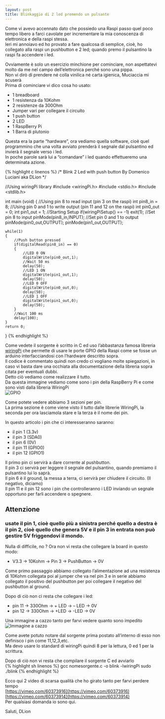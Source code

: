 ```yaml
---
layout: post
title: Blinkaggio di 2 led premendo un pulsante
---
```

Come vi avevo accennato dato che possiedo una Raspi passo quel poco tempo libero a farci cavolate per incrementare la mia conoscenza di elettronica e della raspi stessa.  
Ieri mi annoiavo ed ho provato a fare qualcosa di semplice, cioè, ho collegato alla raspi un pushbutton e 2 led; quando premo il pulsantino la raspi fa accendere i led.

Ovviamente è solo un esercizio minchione per cominciare, non aspettatevi molto da me nel campo dell’elettronica perché sono una pippa.  
Non vi dirò di prendere né colla vinilica né carta igienica, Muciaccia mi scuserà  
Prima di cominciare vi dico cosa ho usato:
* 1 breadboard
* 1 resistenza da 10Kohm
* 2 resistenze da 300Ohm
* Jumper vari per collegare il circuito
* 1 push button
* 2 LED
* 1 RaspBerry Pi
* 1 Barra di plutonio

Questa era la parte “hardware”, ora vediamo quella software, cioè quel programmino che una volta avviato prenderà il segnale dal pulsantino ed invierà il segnale verso i led.   
In poche parole sarà lui a “comandare” i led quando effettueremo una determinata azione.

{% highlight c linenos %}
/*
  Blink 2 Led with push button
  By Domenico Luciani aka DLion
*/
 
//Using wiringPi library
#include <wiringPi.h>
#include <stdio.h>
#include <stdlib.h>
 
int main (void)
{
    //Using pin 8 to read input (pin 3 on the raspi)
    int pin8_in = 8;
    //Using pin 0 and 1 to write output (pin 11 and 12 on the raspi)
    int pin0_out = 0;
    int pin1_out = 1;
     //Starting Setup
     if(wiringPiSetup() == -1)
        exit(1);
    //Set pin 8 to input
    pinMode(pin8_in,INPUT);
    //Set pin 0 and 1 to output
    pinMode(pin0_out,OUTPUT);
    pinMode(pin1_out,OUTPUT);
 
    while(1)
    {
        //Push button pressed
        if(digitalRead(pin8_in) == 0)
        {
            //LED 0 ON
            digitalWrite(pin0_out,1);
            //Wait 50 ms
            delay(50);
            //LED 1 ON
            digitalWrite(pin1_out,1);
            delay(50);
            //LED 0 OFF
            digitalWrite(pin0_out,0);
            delay(50);
            //LED 1 OFF
            digitalWrite(pin1_out,0);
            delay(50);
        }
        //Wait 100 ms
        delay(100);
    }
    return 0;
}
{% endhighlight %}

Come vedete il sorgente è scritto in C ed uso l’abbastanza famosa libreria [wiringPi](https://projects.drogon.net/raspberry-pi/wiringpi/) che permette di usare le porte GPIO della Raspi come se fosse un arduino interfacciandosi con l’hardware descritto sopra.   
Il codice è commentato quindi non credo ci vogliano molte spiegazioni, in caso vi basta dare una occhiata alla documentazione della libreria sopra citata per eventuali dubbi.   
Detto ciò vediamo come realizzare il tutto.     
Da questa immagine vediamo come sono i pin della RaspBerry Pi e come sono visti dalla libreria WiringPi   
![GPIO]({{site.image_url}}/blinkaggio-di-2-led-premendo-un-pulsante.jpg)

Come potete vedere abbiamo 3 sezioni per pin.     
La prima sezione è come viene visto il tutto dalle librerie WiringPi, la seconda per ora lasciamola stare e la terza è il nome dei pin.

In questo articolo i pin che ci interesseranno saranno:

* il pin 1 (3.3v)
* il pin 3 (SDA0)
* il pin 6 (0V)
* il pin 11 (GPIO0)
* il pin 12 (GPIO1)

Il primo pin ci servirà a dare corrente al pushbutton.   
Il pin 3 ci servirà per leggere il segnale del pulsantino, quando premiamo il pulsantino lui lo saprà.   
Il pin 6 è il ground, la messa a terra, ci servirà per chiudere il circuito. (Il negativo, diciamo)   
Il pin 11 e il pin 12 sono i pin che controlleranno i LED inviando un segnale opportuno per farli accendere o spegnere.   

## **Attenzione**   
### **usate il pin 1, cioè quello più a sinistra perché quello a destra è il pin 2, cioè quello che genera 5V e il pin 3 in entrata non può gestire 5V friggendovi il mondo.**

Nulla di difficile, no ? Ora non vi resta che collegare la board in questo modo:

* V3.3 -> 10Kohm -> Pin 3 -> PushButton -> 0V

Come primo passaggio abbiamo collegato l’alimentazione ad una resistenza di 10Kohm collegata poi al jumper che va nel pin 3 e in serie abbiamo collegato il positivo del pushbutton per poi collegare il negativo del pushbutton al ground.

Dopo di ciò non ci resta che collegare i led:

* pin 11 -> 330Ohm -> + LED -> – LED -> 0V
* pin 12 -> 330Ohm -> +LED -> -LED -> 0V

Una immagine a cazzo tanto per farvi vedere quanto sono impedito   
![Immagine a cazzo]({{site.image_url}}/blinkaggio-di-2-led-premendo-un-pulsante-1.jpg)

Come avete potuto notare dal sorgente prima postato all’interno di esso non definisco i pin come 11,12,3,etc.   
Ma devo usare lo standard di wiringPi quindi 8 per la lettura, 0 ed 1 per la scrittura.

Dopo di ciò non vi resta che compilare il sorgente C ed avviarlo   
{% highlight sh linenos %}
gcc nomesorgente.c -o blink -lwiringPi
sudo ./blink
{% endhighlight %}

Ecco qui 2 video di scarsa qualità che ho girato tanto per farvi perdere tempo   
[https://vimeo.com/60373916](https://vimeo.com/60373916)   
[https://vimeo.com/60373914](https://vimeo.com/60373914)   
Per qualsiasi domanda io sono qui.

Saluti, DLion
